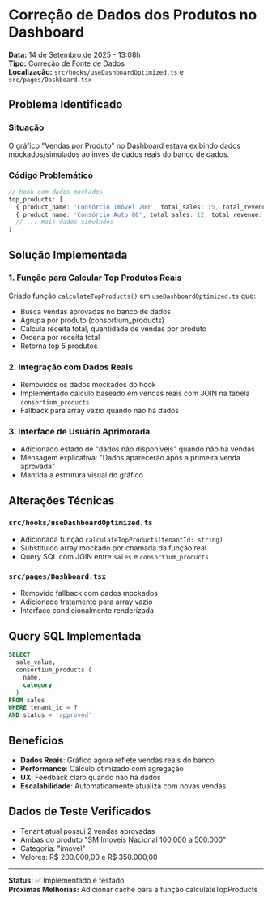# Correção de Dados dos Produtos no Dashboard

**Data:** 14 de Setembro de 2025 - 13:08h  
**Tipo:** Correção de Fonte de Dados  
**Localização:** `src/hooks/useDashboardOptimized.ts` e `src/pages/Dashboard.tsx`

## Problema Identificado

### Situação
O gráfico "Vendas por Produto" no Dashboard estava exibindo dados mockados/simulados ao invés de dados reais do banco de dados.

### Código Problemático
```typescript
// Hook com dados mockados
top_products: [
  { product_name: 'Consórcio Imóvel 200', total_sales: 15, total_revenue: 2500000, sales_count: 15 },
  { product_name: 'Consórcio Auto 80', total_sales: 12, total_revenue: 960000, sales_count: 12 },
  // ... mais dados simulados
]
```

## Solução Implementada

### 1. Função para Calcular Top Produtos Reais
Criado função `calculateTopProducts()` em `useDashboardOptimized.ts` que:
- Busca vendas aprovadas no banco de dados
- Agrupa por produto (consortium_products)
- Calcula receita total, quantidade de vendas por produto
- Ordena por receita total
- Retorna top 5 produtos

### 2. Integração com Dados Reais
- Removidos os dados mockados do hook
- Implementado cálculo baseado em vendas reais com JOIN na tabela `consortium_products`
- Fallback para array vazio quando não há dados

### 3. Interface de Usuário Aprimorada
- Adicionado estado de "dados não disponíveis" quando não há vendas
- Mensagem explicativa: "Dados aparecerão após a primeira venda aprovada"
- Mantida a estrutura visual do gráfico

## Alterações Técnicas

### `src/hooks/useDashboardOptimized.ts`
- Adicionada função `calculateTopProducts(tenantId: string)`
- Substituído array mockado por chamada da função real
- Query SQL com JOIN entre `sales` e `consortium_products`

### `src/pages/Dashboard.tsx`
- Removido fallback com dados mockados
- Adicionado tratamento para array vazio
- Interface condicionalmente renderizada

## Query SQL Implementada
```sql
SELECT 
  sale_value,
  consortium_products (
    name,
    category
  )
FROM sales
WHERE tenant_id = ? 
AND status = 'approved'
```

## Benefícios
- **Dados Reais**: Gráfico agora reflete vendas reais do banco
- **Performance**: Cálculo otimizado com agregação
- **UX**: Feedback claro quando não há dados
- **Escalabilidade**: Automaticamente atualiza com novas vendas

## Dados de Teste Verificados
- Tenant atual possui 2 vendas aprovadas
- Ambas do produto "SM Imoveis Nacional 100.000 a 500.000"
- Categoria: "imovel"
- Valores: R$ 200.000,00 e R$ 350.000,00

---
**Status:** ✅ Implementado e testado  
**Próximas Melhorias:** Adicionar cache para a função calculateTopProducts